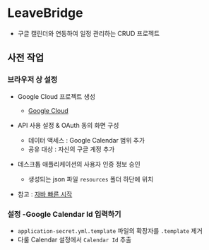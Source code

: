 # LeaveBridge
- 구글 캘린더와 연동하여 일정 관리하는 CRUD 프로젝트

## 사전 작업

### 브라우저 상 설정

- Google Cloud 프로젝트 생성
  - [Google Cloud](https://console.cloud.google.com/)

- API 사용 설정 & OAuth 동의 화면 구성
  - 데이터 액세스 : Google Calendar 범위 추가
  - 공유 대상 : 자신의 구글 계정 추가

- 데스크톱 애플리케이션의 사용자 인증 정보 승인
  - 생성되는 json 파일 `resources` 폴더 하단에 위치

- 참고 : [자바 빠른 시작](https://developers.google.com/workspace/calendar/api/quickstart/java?hl=ko)

### 설정 -Google Calendar Id 입력하기
- `application-secret.yml.template` 파일의 확장자를 `.template` 제거
- 다룰 Calendar 설정에서 `Calendar Id` 추출
